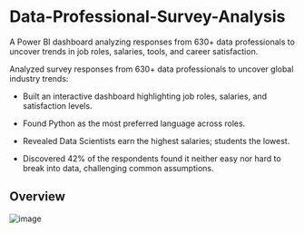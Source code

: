 # Data-Professional-Survey-Analysis
A Power BI dashboard analyzing responses from 630+ data professionals to uncover trends in job roles, salaries, tools, and career satisfaction.

Analyzed survey responses from 630+ data professionals to uncover global industry trends:

  - Built an interactive dashboard highlighting job roles, salaries, and satisfaction levels.
  
  - Found Python as the most preferred language across roles.
  
  - Revealed Data Scientists earn the highest salaries; students the lowest.
  
  - Discovered 42% of the respondents found it neither easy nor hard to break into data, challenging common assumptions.

## Overview

![image](https://github.com/user-attachments/assets/5b27c579-5637-4477-ae3d-fae383b48a37)

